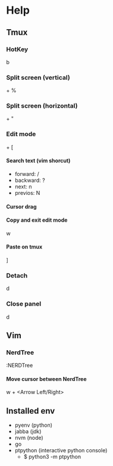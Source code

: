 # Help


## Tmux

### HotKey
<Ctrl> b

### Split screen (vertical)
<HotKey> + %

### Split screen (horizontal)
<HotKey> + "

### Edit mode
<HotKye> + [

#### Search text (vim shorcut)
- forward: /
- backward: ?
- next: n
- previos: N

#### Cursor drag
<Ctrl> <Space>

#### Copy and exit edit mode
<Ctrl> w

#### Paste on tmux
<HotKey> ]

### Detach
<HotKey> d

### Close panel
<Ctrl> d



## Vim

### NerdTree
:NERDTree

#### Move cursor between NerdTree
<Ctrl> w + <Arrow Left/Right>



## Installed env
- pyenv (python)
- jabba (jdk)
- nvm (node)
- go
- ptpython (interactive python console)
  - $ python3 -m ptpython

